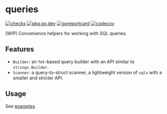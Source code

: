 # queries

[![checks](https://github.com/go-simpler/queries/actions/workflows/checks.yml/badge.svg)](https://github.com/go-simpler/queries/actions/workflows/checks.yml)
[![pkg.go.dev](https://pkg.go.dev/badge/go-simpler.org/queries.svg)](https://pkg.go.dev/go-simpler.org/queries)
[![goreportcard](https://goreportcard.com/badge/go-simpler.org/queries)](https://goreportcard.com/report/go-simpler.org/queries)
[![codecov](https://codecov.io/gh/go-simpler/queries/branch/main/graph/badge.svg)](https://codecov.io/gh/go-simpler/queries)

[WIP] Convenience helpers for working with SQL queries.

## Features

- `Builder`: an `fmt`-based query builder with an API similar to `strings.Builder`.
- `Scanner`: a query-to-struct scanner, a lightweight version of `sqlx` with a smaller and stricter API.

## Usage

See [examples](example_test.go).
